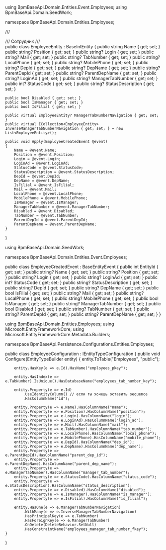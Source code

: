 using BpmBaseApi.Domain.Entities.Event.Employees;
using BpmBaseApi.Domain.SeedWork;

namespace BpmBaseApi.Domain.Entities.Employees;

/// <summary>
/// Сотрудник
/// </summary>
public class EmployeeEntity : BaseIntEntity
{
    public string Name { get; set; }
    public string? Position { get; set; }
    public string? Login { get; set; }
    public string? Mail { get; set; }
    public string? TabNumber { get; set; }
    public string? LocalPhone { get; set; }
    public string? MobilePhone { get; set; }
    public string? DepId { get; set; }
    public string? DepName { get; set; }
    public string? ParentDepId { get; set; }
    public string? ParentDepName { get; set; }
    public string? LoginAd { get; set; }
    public string? ManagerTabNumber { get; set; }
    public int? StatusCode { get; set; }
    public string? StatusDescription { get; set; }

    public bool Disabled { get; set; }
    public bool IsManager { get; set; }
    public bool IsFilial { get; set; }

    public virtual EmployeeEntity? ManagerTabNumberNavigation { get; set; }
    public virtual ICollection<EmployeeEntity> InverseManagerTabNumberNavigation { get; set; } = new List<EmployeeEntity>();

    public void Apply(EmployeeCreatedEvent @event)
    {
        Name = @event.Name;
        Position = @event.Position;
        Login = @event.Login;
        LoginAd = @event.LoginAd;
        StatusCode = @event.StatusCode;
        StatusDescription = @event.StatusDescription;
        DepId = @event.DepId;
        DepName = @event.DepName;
        IsFilial = @event.IsFilial;
        Mail = @event.Mail;
        LocalPhone = @event.LocalPhone;
        MobilePhone = @event.MobilePhone;
        IsManager = @event.IsManager;
        ManagerTabNumber = @event.ManagerTabNumber;
        Disabled = @event.Disabled;
        TabNumber = @event.TabNumber;
        ParentDepId = @event.ParentDepId;
        ParentDepName = @event.ParentDepName;
    }

}

using BpmBaseApi.Domain.SeedWork;

namespace BpmBaseApi.Domain.Entities.Event.Employees;

public class EmployeeCreatedEvent : BaseEntityEvent
{
    public int EntityId { get; set; }
    public string? Name { get; set; }
    public string? Position { get; set; }
    public string? Login { get; set; }
    public string? LoginAd { get; set; }
    public int? StatusCode { get; set; }
    public string? StatusDescription { get; set; }
    public string? DepId { get; set; }
    public string? DepName { get; set; }
    public bool IsFilial { get; set; }
    public string? Mail { get; set; }
    public string? LocalPhone { get; set; }
    public string? MobilePhone { get; set; }
    public bool IsManager { get; set; }
    public string? ManagerTabNumber { get; set; }
    public bool Disabled { get; set; }
    public string? TabNumber { get; set; }
    public string? ParentDepId { get; set; }
    public string? ParentDepName { get; set; }
}

using BpmBaseApi.Domain.Entities.Employees;
using Microsoft.EntityFrameworkCore;
using Microsoft.EntityFrameworkCore.Metadata.Builders;

namespace BpmBaseApi.Persistence.Configurations.Entities.Employees;

public class EmployeeConfiguration : IEntityTypeConfiguration<EmployeeEntity>
{
    public void Configure(EntityTypeBuilder<EmployeeEntity> entity)
    {
        entity.ToTable("Employees", "public");

        entity.HasKey(e => e.Id).HasName("employees_pkey");

        entity.HasIndex(e => e.TabNumber).IsUnique().HasDatabaseName("employees_tab_number_key");

        entity.Property(e => e.Id)
            .UseIdentityColumn() // если ты хочешь оставить sequence
            .HasColumnName("id");

        entity.Property(e => e.Name).HasColumnName("name");
        entity.Property(e => e.Position).HasColumnName("position");
        entity.Property(e => e.Login).HasColumnName("login");
        entity.Property(e => e.LoginAd).HasColumnName("login_ad");
        entity.Property(e => e.Mail).HasColumnName("mail");
        entity.Property(e => e.TabNumber).HasColumnName("tab_number");
        entity.Property(e => e.LocalPhone).HasColumnName("local_phone");
        entity.Property(e => e.MobilePhone).HasColumnName("mobile_phone");
        entity.Property(e => e.DepId).HasColumnName("dep_id");
        entity.Property(e => e.DepName).HasColumnName("dep_name");
        entity.Property(e => e.ParentDepId).HasColumnName("parent_dep_id");
        entity.Property(e => e.ParentDepName).HasColumnName("parent_dep_name");
        entity.Property(e => e.ManagerTabNumber).HasColumnName("manager_tab_number");
        entity.Property(e => e.StatusCode).HasColumnName("status_code");
        entity.Property(e => e.StatusDescription).HasColumnName("status_description");
        entity.Property(e => e.Disabled).HasColumnName("disabled");
        entity.Property(e => e.IsManager).HasColumnName("is_manager");
        entity.Property(e => e.IsFilial).HasColumnName("is_filial");

        entity.HasOne(e => e.ManagerTabNumberNavigation)
            .WithMany(e => e.InverseManagerTabNumberNavigation)
            .HasPrincipalKey(e => e.TabNumber)
            .HasForeignKey(e => e.ManagerTabNumber)
            .OnDelete(DeleteBehavior.SetNull)
            .HasConstraintName("employees_manager_tab_number_fkey");
    }
}
